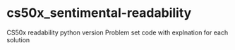 # cs50x_sentimental-readability
CS50x readability python version Problem set code with explnation for each solution

